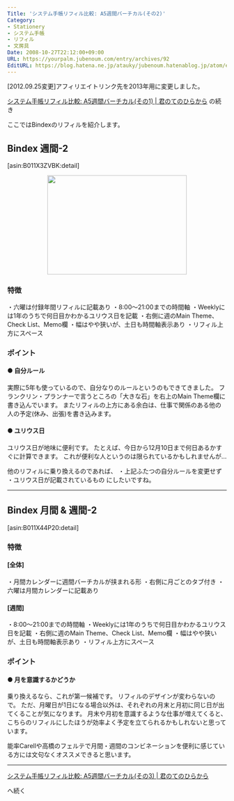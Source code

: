 ```yaml
---
Title: 'システム手帳リフィル比較: A5週間バーチカル(その2)'
Category:
- Stationery
- システム手帳
- リフィル
- 文房具
Date: 2008-10-27T22:12:00+09:00
URL: https://yourpalm.jubenoum.com/entry/archives/92
EditURL: https://blog.hatena.ne.jp/atauky/jubenoum.hatenablog.jp/atom/entry/6653458415120883757
---
```


[2012.09.25変更]アフィリエイトリンク先を2013年用に変更しました。

<a href="http://yourpalm.jubenoum.com/2008/10/%e3%82%b7%e3%82%b9%e3%83%86%e3%83%a0%e6%89%8b%e5%b8%b3%e3%83%aa%e3%83%95%e3%82%a3%e3%83%ab%e6%af%94%e8%bc%83-a5%e9%80%b1%e9%96%93%e3%83%90%e3%83%bc%e3%83%81%e3%82%ab%e3%83%ab%e3%81%9d%e3%81%ae1/">システム手帳リフィル比較: A5週間バーチカル(その1) | 君のてのひらから</a>
の続き

ここではBindexのリフィルを紹介します。
<h2>Bindex 週間-2</h2>

[asin:B011X3ZVBK:detail]




<a href="http://4.bp.blogspot.com/_4SYtPT0CzfU/SQXBr8Dx3XI/AAAAAAAAAEg/7FjnakFZR7k/s1600-h/A5-012_Bindex.JPG" onblur="try {parent.deselectBloggerImageGracefully();} catch(e) {}"><img id="BLOGGER_PHOTO_ID_5261824700252806514" style="margin: 0px auto 10px; display: block; text-align: center; cursor: pointer; width: 320px; height: 228px;" src="http://4.bp.blogspot.com/_4SYtPT0CzfU/SQXBr8Dx3XI/AAAAAAAAAEg/7FjnakFZR7k/s320/A5-012_Bindex.JPG" border="0" alt="" /></a>

<h3>特徴</h3>
・六曜は付録年間リフィルに記載あり
・8:00～21:00までの時間軸
・Weeklyには1年のうちで何日目かわかるユリウス日を記載
・右側に週のMain Theme、Check List、Memo欄
・幅はやや狭いが、土日も時間軸表示あり
・リフィル上方にスペース
<h3>ポイント</h3>
<h4>● 自分ルール</h4>
実際に5年も使っているので、自分なりのルールというのもできてきました。
フランクリン・プランナーで言うところの「大きな石」を右上のMain Theme欄に書き込んでいます。
またリフィルの上方にある余白は、仕事で関係のある他の人の予定(休み、出張)を書き込みます。

<h4>● ユリウス日</h4>
ユリウス日が地味に便利です。
たとえば、今日から12月10日まで何日あるかすぐに計算できます。
これが便利な人というのは限られているかもしれませんが...

他のリフィルに乗り換えるのであれば、
・上記ふたつの自分ルールを変更せず
・ユリウス日が記載されているもの
にしたいですね。

<hr />
<h2>Bindex 月間 &amp; 週間-2</h2>




[asin:B011X44P20:detail]



<h3>特徴</h3>
<h4>[全体]</h4>
・月間カレンダーに週間バーチカルが挟まれる形
・右側に月ごとのタブ付き
・六曜は月間カレンダーに記載あり
<h4>[週間]</h4>
・8:00～21:00までの時間軸
・Weeklyには1年のうちで何日目かわかるユリウス日を記載
・右側に週のMain Theme、Check List、Memo欄
・幅はやや狭いが、土日も時間軸表示あり
・リフィル上方にスペース
<h3>ポイント</h3>
<h4>● 月を意識するかどうか</h4>
乗り換えるなら、これが第一候補です。
リフィルのデザインが変わらないので。
ただ、月曜日が1日になる場合以外は、それぞれの月末と月初に同じ日が出てくることが気になります。
月末や月初を意識するような仕事が増えてくると、こちらのリフィルにしたほうが効率よく予定を立てられるかもしれないと思っています。

能率Carellや高橋のフェルテで月間・週間のコンビネーションを便利に感じている方には文句なくオススメできると思います。

<hr />

<a href="http://yourpalm.jubenoum.com/2008/10/%e3%82%b7%e3%82%b9%e3%83%86%e3%83%a0%e6%89%8b%e5%b8%b3%e3%83%aa%e3%83%95%e3%82%a3%e3%83%ab%e6%af%94%e8%bc%83-a5%e9%80%b1%e9%96%93%e3%83%90%e3%83%bc%e3%83%81%e3%82%ab%e3%83%ab%e3%81%9d%e3%81%ae3/" title="システム手帳リフィル比較: A5週間バーチカル(その3) | 君のてのひらから">システム手帳リフィル比較: A5週間バーチカル(その3) | 君のてのひらから</a>

へ続く
